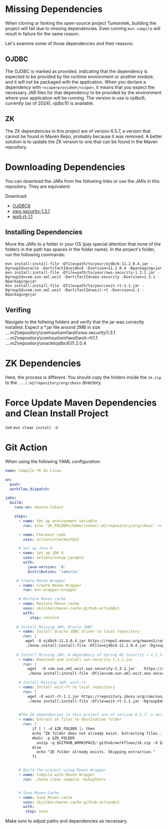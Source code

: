 # Missing Dependencies

When cloning or forking the open-source project Tumorotek, building the project will fail due to missing dependencies. Even running `mvn compile` will result in failure for the same reason.

Let's examine some of those dependencies and their reasons:

## OJDBC
The OJDBC is marked as provided, indicating that the dependency is expected to be provided by the runtime environment or another module, and it will not be packaged with the application. When you declare a dependency with `<scope>provided</scope>`, it means that you expect the necessary JAR files for that dependency to be provided by the environment where your application will be running. The version in use is ojdbc6; currently (as of 2024), ojdbc10 is available.

## ZK
The ZK dependencies in this project are of version 6.5.7, a version that cannot be found in Maven Repo, probably because it was removed. A better solution is to update the ZK version to one that can be found in the Maven repository.

# Downloading Dependencies
You can download the JARs from the following links or use the JARs in this repository. They are equivalent:

Download:
- [OJDBC6](https://repo1.maven.org/maven2/com/oracle/database/jdbc/ojdbc6/11.2.0.4/ojdbc6-11.2.0.4.jar)
- [xws-security-1.3.1](https://repository.jboss.org/com/sun/xml/wsit/xws-security/1.3.1/xws-security-1.3.1.jar)
- [wsit-rt-1.1](https://repository.jboss.org/com/sun/xml/wsit/wsit-rt/1.1/wsit-rt-1.1.jar)

## Installing Dependencies
Move the JARs to a folder in your OS (pay special attention that none of the folders in the path has spaces in the folder name). In the project's folder, run the following commands:

```shell
mvn install:install-file -Dfile=path/to/your/ojdbc6-11.2.0.4.jar -DgroupId=oracle -DartifactId=ojdbc6 -Dversion=11.2.0.4 -Dpackaging=jar
mvn install:install-file -Dfile=path/to/your/xws-security-1.3.1.jar -DgroupId=com.sun.xml.wsit -DartifactId=xws-security -Dversion=1.3.1 -Dpackaging=jar   
mvn install:install-file -Dfile=path/to/your/wsit-rt-1.1.jar -DgroupId=com.sun.xml.wsit -DartifactId=wsit-rt -Dversion=1.1 -Dpackaging=jar 
```

## Verifing 
Navigate to the follwing folders and verify that the jar was correctly installed. Expect a *.jar file around 2MB in size
...\.m2\repository\com\sun\xml\wsit\xws-security\1.3.1
...\.m2\repository\com\sun\xml\wsit\wsit-rt\1.1
...\.m2\repository\oracle\ojdbc6\11.2.0.4
# ZK Dependencies
Here, the process is different. You should copy the folders inside the `zk.zip` to the `.../.m2/repository/org/zkoss` directory.

# Force Update Maven Dependencies and Clean Install Project
run
`mvn clean install -U
`

# Git Action
When using the following YAML configuration:

```yaml
name: Compile TK On Linux

on:
  push:
  workflow_dispatch:

jobs:
  build:
    runs-on: ubuntu-latest

    steps:
      - name: Set up environment variable
        run: echo "ZK_FOLDER=/home/runner/.m2/repository/org/zkoss" >> $GITHUB_ENV

      - name: Checkout code
        uses: actions/checkout@v2

      # Set up Java 8
      - name: Set up JDK 8
        uses: actions/setup-java@v2
        with:
          java-version: '8'
          distribution: 'temurin'

     # Create Maven Wrapper
      - name: Create Maven Wrapper
        run: mvn wrapper:wrapper

      # Restore Maven cache
      - name: Restore Maven cache
        uses: skjolber/maven-cache-github-action@v1
        with:
           step: restore
 
     # Install Missing JAR: Oracle JDBC
      - name: Install Oracle JDBC driver to local repository
        run: |
         wget -O ojdbc6-11.2.0.4.jar https://repo1.maven.org/maven2/com/oracle/database/jdbc/ojdbc6/11.2.0.4/ojdbc6-11.2.0.4.jar
         ./mvnw install:install-file -Dfile=ojdbc6-11.2.0.4.jar -DgroupId=oracle -DartifactId=ojdbc6 -Dversion=11.2.0.4 -Dpackaging=jar
         
     # Install Missing JAR: A dependency of Spring WS Security » 2.1.3.RELEASE
      - name: Download and install xws-security-1.3.1.jar
        run: |
          wget  -O com.sun.xml.wsit.xws-security-1.3.1.jar    https://repository.jboss.org/com/sun/xml/wsit/xws-security/1.3.1/xws-security-1.3.1.jar
          ./mvnw install:install-file -Dfile=com.sun.xml.wsit.xws-security-1.3.1.jar -DgroupId=com.sun.xml.wsit -DartifactId=xws-security -Dversion=1.3.1 -Dpackaging=jar   

      # Install Missing JAR: wsit-rt
      - name: Install wsit-rt to local repository
        run: |
          wget -O wsit-rt-1.1.jar https://repository.jboss.org/com/sun/xml/wsit/wsit-rt/1.1/wsit-rt-1.1.jar
          ./mvnw install:install-file -Dfile=wsit-rt-1.1.jar -DgroupId=com.sun.xml.wsit -DartifactId=wsit-rt -Dversion=1.1 -Dpackaging=jar 
          

      #The ZK dependencies in this project are of version 6.5.7: a version that can't be found in Maven Repo
      - name: Extract zk files to destination folder
        run: |
            if [ ! -d $ZK_FOLDER ]; then
            echo "ZK folder does not already exist. Extracting files..."        
            mkdir -p $ZK_FOLDER
              unzip -q $GITHUB_WORKSPACE/.github/workflows/zk.zip -d $ZK_FOLDER
            else
              echo "ZK folder already exists. Skipping extraction."
            fi


      # Build the project using Maven Wrapper
      - name: Compile with Maven Wrapper
        run: ./mvnw clean compile -DskipTests


      # Save Maven Cache
      - name: Save Maven cache
        uses: skjolber/maven-cache-github-action@v1
        with:
         step: save
```

Make sure to adjust paths and dependencies as necessary.
